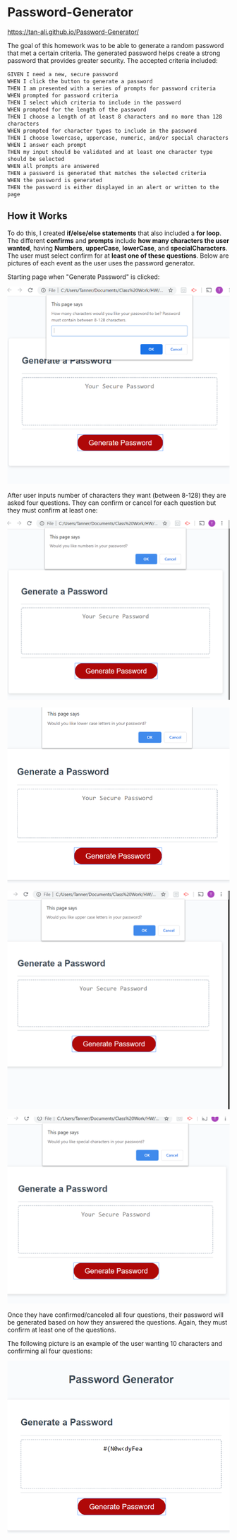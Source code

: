 # Password-Generator
https://tan-ali.github.io/Password-Generator/

The goal of this homework was to be able to generate a random password that met a certain criteria.  The generated password helps create a strong password that provides greater security. The accepted criteria included:
```
GIVEN I need a new, secure password
WHEN I click the button to generate a password
THEN I am presented with a series of prompts for password criteria
WHEN prompted for password criteria
THEN I select which criteria to include in the password
WHEN prompted for the length of the password
THEN I choose a length of at least 8 characters and no more than 128 characters
WHEN prompted for character types to include in the password
THEN I choose lowercase, uppercase, numeric, and/or special characters
WHEN I answer each prompt
THEN my input should be validated and at least one character type should be selected
WHEN all prompts are answered
THEN a password is generated that matches the selected criteria
WHEN the password is generated
THEN the password is either displayed in an alert or written to the page
```
## How it Works
To do this, I created **if/else/else statements** that also included a **for loop**.  The different **confirms** and **prompts** include **how many characters the user wanted**, having **Numbers**, **upperCase**, **lowerCase**, and **specialCharacters**.  The user must select confirm for at **least one of these questions**.  Below are pictures of each event as the user uses the password generator.

Starting page when "Generate Password" is clicked:

![creatingPassword](assets/creatingPassword.png)

After user inputs number of characters they want (between 8-128) they are asked four questions.  They can confirm or cancel for each question but they must confirm at least one:

![numbers](assets/numbers.png)

![lowerCase](assets/lowerCase.png)

![upperCase](assets/Uppercase.png)

![specialCharacters](assets/specialCharacters.png)

Once they have confirmed/canceled all four questions, their password will be generated based on how they answered the questions. Again, they must confirm at least one of the questions.

The following picture is an example of the user wanting 10 characters and confirming all four questions:

![password](assets/password.png)
